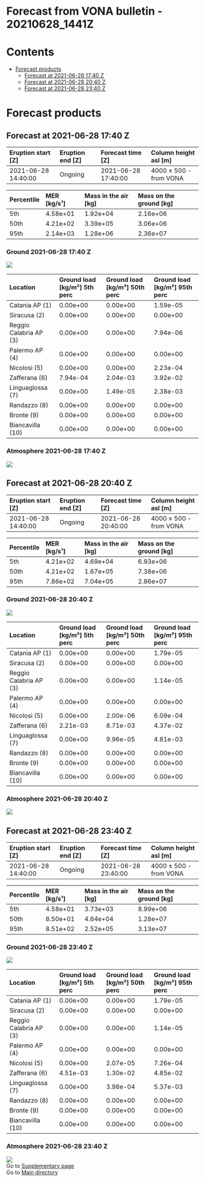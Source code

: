
Forecast from VONA bulletin - 20210628_1441Z
============================================

Contents
========

* [Forecast products](#forecast-products)
	* [Forecast at 2021-06-28 17:40 Z](#forecast-at-2021-06-28-1740-z)
	* [Forecast at 2021-06-28 20:40 Z](#forecast-at-2021-06-28-2040-z)
	* [Forecast at 2021-06-28 23:40 Z](#forecast-at-2021-06-28-2340-z)

# Forecast products

## Forecast at 2021-06-28 17:40 Z
  

|Eruption start [Z]|Eruption end [Z]|Forecast time [Z]|Column height asl [m]|
| :--- | :--- | :--- | :--- |
|2021-06-28 14:40:00|Ongoing|2021-06-28 17:40:00|4000 ± 500 - from VONA|
  
  

|Percentile|MER [kg/s¹]|Mass in the air [kg]|Mass on the ground [kg]|
| :--- | :--- | :--- | :--- |
|5th|4.58e+01|1.92e+04|2.16e+06|
|50th|4.21e+02|3.39e+05|3.06e+06|
|95th|2.14e+03|1.28e+06|2.36e+07|
  

### Ground 2021-06-28 17:40 Z
  
![](./figures/probability_grd_2021_06_28_1740_scenario_1.png)  
  
  
  
  
  
  
  
  
  

|Location|Ground load [kg/m²] 5th perc|Ground load [kg/m²] 50th perc|Ground load [kg/m²] 95th perc|
| :--- | :--- | :--- | :--- |
|Catania AP (1)|0.00e+00|0.00e+00|1.59e-05|
|Siracusa (2)|0.00e+00|0.00e+00|0.00e+00|
|Reggio Calabria AP (3)|0.00e+00|0.00e+00|7.94e-06|
|Palermo AP (4)|0.00e+00|0.00e+00|0.00e+00|
|Nicolosi (5)|0.00e+00|0.00e+00|2.23e-04|
|Zafferana (6)|7.94e-04|2.04e-03|3.92e-02|
|Linguaglossa (7)|0.00e+00|1.49e-05|2.38e-03|
|Randazzo (8)|0.00e+00|0.00e+00|0.00e+00|
|Bronte (9)|0.00e+00|0.00e+00|0.00e+00|
|Biancavilla (10)|0.00e+00|0.00e+00|0.00e+00|
  

### Atmosphere 2021-06-28 17:40 Z
  
![](./figures/probability_air_2021_06_28_1740_scenario_1_conclev_1.png)
## Forecast at 2021-06-28 20:40 Z
  

|Eruption start [Z]|Eruption end [Z]|Forecast time [Z]|Column height asl [m]|
| :--- | :--- | :--- | :--- |
|2021-06-28 14:40:00|Ongoing|2021-06-28 20:40:00|4000 ± 500 - from VONA|
  
  

|Percentile|MER [kg/s¹]|Mass in the air [kg]|Mass on the ground [kg]|
| :--- | :--- | :--- | :--- |
|5th|4.21e+02|4.69e+04|6.93e+06|
|50th|4.21e+02|1.67e+05|7.38e+06|
|95th|7.86e+02|7.04e+05|2.86e+07|
  

### Ground 2021-06-28 20:40 Z
  
![](./figures/probability_grd_2021_06_28_2040_scenario_1.png)  
  
  
  
  
  
  
  
  
  

|Location|Ground load [kg/m²] 5th perc|Ground load [kg/m²] 50th perc|Ground load [kg/m²] 95th perc|
| :--- | :--- | :--- | :--- |
|Catania AP (1)|0.00e+00|0.00e+00|1.79e-05|
|Siracusa (2)|0.00e+00|0.00e+00|0.00e+00|
|Reggio Calabria AP (3)|0.00e+00|0.00e+00|1.14e-05|
|Palermo AP (4)|0.00e+00|0.00e+00|0.00e+00|
|Nicolosi (5)|0.00e+00|2.00e-06|6.09e-04|
|Zafferana (6)|2.21e-03|8.71e-03|4.37e-02|
|Linguaglossa (7)|0.00e+00|9.96e-05|4.81e-03|
|Randazzo (8)|0.00e+00|0.00e+00|0.00e+00|
|Bronte (9)|0.00e+00|0.00e+00|0.00e+00|
|Biancavilla (10)|0.00e+00|0.00e+00|0.00e+00|
  

### Atmosphere 2021-06-28 20:40 Z
  
![](./figures/probability_air_2021_06_28_2040_scenario_1_conclev_1.png)
## Forecast at 2021-06-28 23:40 Z
  

|Eruption start [Z]|Eruption end [Z]|Forecast time [Z]|Column height asl [m]|
| :--- | :--- | :--- | :--- |
|2021-06-28 14:40:00|Ongoing|2021-06-28 23:40:00|4000 ± 500 - from VONA|
  
  

|Percentile|MER [kg/s¹]|Mass in the air [kg]|Mass on the ground [kg]|
| :--- | :--- | :--- | :--- |
|5th|4.58e+01|3.73e+03|8.99e+06|
|50th|8.50e+01|4.64e+04|1.28e+07|
|95th|8.51e+02|2.52e+05|3.13e+07|
  

### Ground 2021-06-28 23:40 Z
  
![](./figures/probability_grd_2021_06_28_2340_scenario_1.png)  
  
  
  
  
  
  
  
  
  

|Location|Ground load [kg/m²] 5th perc|Ground load [kg/m²] 50th perc|Ground load [kg/m²] 95th perc|
| :--- | :--- | :--- | :--- |
|Catania AP (1)|0.00e+00|0.00e+00|1.79e-05|
|Siracusa (2)|0.00e+00|0.00e+00|0.00e+00|
|Reggio Calabria AP (3)|0.00e+00|0.00e+00|1.14e-05|
|Palermo AP (4)|0.00e+00|0.00e+00|0.00e+00|
|Nicolosi (5)|0.00e+00|2.07e-05|7.26e-04|
|Zafferana (6)|4.51e-03|1.30e-02|4.85e-02|
|Linguaglossa (7)|0.00e+00|3.98e-04|5.37e-03|
|Randazzo (8)|0.00e+00|0.00e+00|0.00e+00|
|Bronte (9)|0.00e+00|0.00e+00|0.00e+00|
|Biancavilla (10)|0.00e+00|0.00e+00|0.00e+00|
  

### Atmosphere 2021-06-28 23:40 Z
  
![](./figures/probability_air_2021_06_28_2340_scenario_1_conclev_1.png)  
Go to [Supplementary page](Supplementary_page.md)  
Go to [Main directory](https://github.com/federicapardini/Real_time_ash_forecast)
